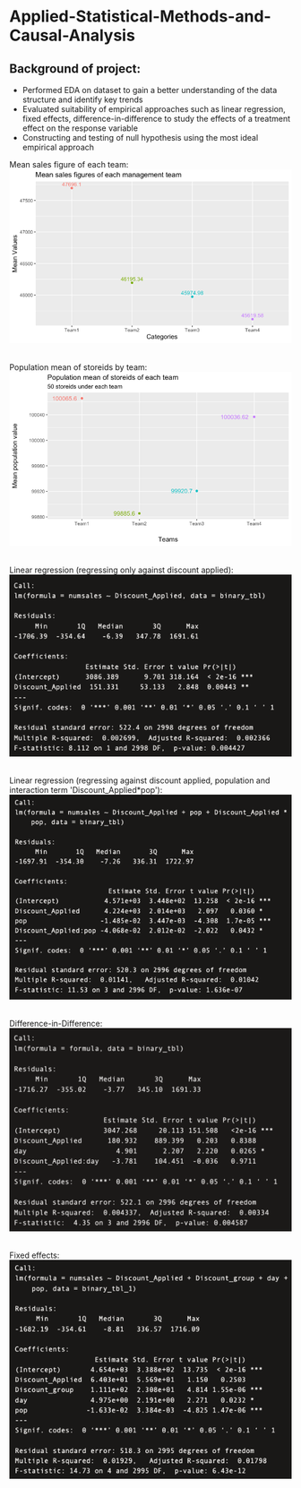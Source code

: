 # Applied-Statistical-Methods-and-Causal-Analysis

## Background of project:
- Performed EDA on dataset to gain a better understanding of the data structure and identify key trends
- Evaluated suitability of empirical approaches such as linear regression, fixed effects, difference-in-difference to study the effects of a treatment effect on the response variable
- Constructing and testing of null hypothesis using the most ideal empirical approach


Mean sales figure of each team:
![Image 1](https://github.com/bayyangjie/Applied-Statistical-Methods-and-Causal-Analysis/blob/main/Images/Picture%202.png?raw=true) <br> <br>

Population mean of storeids by team:
![Image 2](https://github.com/bayyangjie/Applied-Statistical-Methods-and-Causal-Analysis/blob/main/Images/Picture%201.png?raw=true) <br> <br>

Linear regression (regressing only against discount applied):
![Image 3](https://github.com/bayyangjie/Applied-Statistical-Methods-and-Causal-Analysis/blob/main/Images/linear%20regressoin2.png?raw=true) <br> <br>

Linear regression (regressing against discount applied, population and interaction term 'Discount_Applied*pop'):
![Image 4](https://github.com/bayyangjie/Applied-Statistical-Methods-and-Causal-Analysis/blob/main/Images/linear%20regression1.png?raw=true) <br> <br>

Difference-in-Difference:
![Image 5](https://raw.githubusercontent.com/bayyangjie/Applied-Statistical-Methods-and-Causal-Analysis/main/Images/diff_in_diff.png) <br> <br>

Fixed effects:
![Image 6](https://github.com/bayyangjie/Applied-Statistical-Methods-and-Causal-Analysis/blob/main/Images/Fixed%20effects1.png?raw=true)
